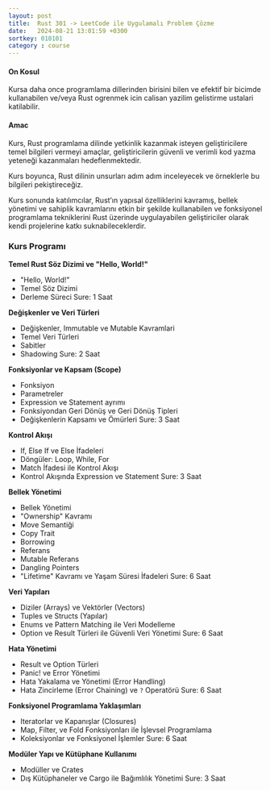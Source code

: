 ```yaml
---
layout: post
title:  Rust 301 -> LeetCode ile Uygulamalı Problem Çözme
date:   2024-08-21 13:01:59 +0300
sortkey: 010101
category : course
---
```



#### On Kosul
Kursa daha once programlama dillerinden birisini bilen ve efektif bir bicimde kullanabilen ve/veya Rust ogrenmek icin calisan yazilim gelistirme ustalari katilabilir.

#### Amac
Kurs, Rust programlama dilinde yetkinlik kazanmak isteyen geliştiricilere temel bilgileri vermeyi amaçlar, geliştiricilerin güvenli ve verimli kod yazma yeteneği kazanmaları hedeflenmektedir.

Kurs boyunca, Rust dilinin unsurları adım adım inceleyecek ve örneklerle bu bilgileri pekiştireceğiz. 

Kurs sonunda katılımcılar, Rust’ın yapısal özelliklerini kavramış, bellek yönetimi ve sahiplik kavramlarını etkin bir şekilde kullanabilen ve fonksiyonel programlama tekniklerini Rust üzerinde uygulayabilen geliştiriciler olarak kendi projelerine katkı suknabileceklerdir.


### Kurs Programı


**Temel Rust Söz Dizimi ve "Hello, World!"** 
- "Hello, World!"
- Temel Söz Dizimi
- Derleme Süreci
Sure: 1 Saat

**Değişkenler ve Veri Türleri**
- Değişkenler, Immutable ve Mutable Kavramlari
- Temel Veri Türleri
- Sabitler
- Shadowing
Sure: 2 Saat

**Fonksiyonlar ve Kapsam (Scope)**
- Fonksiyon
- Parametreler
- Expression ve Statement ayrımı
- Fonksiyondan Geri Dönüş ve Geri Dönüş Tipleri
- Değişkenlerin Kapsamı ve Ömürleri
Sure: 3 Saat

**Kontrol Akışı**
- If, Else If ve Else İfadeleri
- Döngüler: Loop, While, For
- Match İfadesi ile Kontrol Akışı
- Kontrol Akışında Expression ve Statement
Sure: 3 Saat

**Bellek Yönetimi**
- Bellek Yönetimi
- "Ownership" Kavramı
- Move Semantiği 
- Copy Trait
- Borrowing 
- Referans
- Mutable Referans 
- Dangling Pointers
- "Lifetime" Kavramı ve Yaşam Süresi İfadeleri
Sure: 6 Saat

**Veri Yapıları**
- Diziler (Arrays) ve Vektörler (Vectors)
- Tuples ve Structs (Yapılar)
- Enums ve Pattern Matching ile Veri Modelleme
- Option ve Result Türleri ile Güvenli Veri Yönetimi
Sure: 6 Saat

**Hata Yönetimi**
- Result ve Option Türleri
- Panic! ve Error Yönetimi
- Hata Yakalama ve Yönetimi (Error Handling)
- Hata Zincirleme (Error Chaining) ve `?` Operatörü
Sure: 6 Saat

**Fonksiyonel Programlama Yaklaşımları**
- Iteratorlar ve Kapanışlar (Closures)
- Map, Filter, ve Fold Fonksiyonları ile İşlevsel Programlama
- Koleksiyonlar ve Fonksiyonel İşlemler
Sure: 6 Saat

**Modüler Yapı ve Kütüphane Kullanımı**
- Modüller ve Crates
- Dış Kütüphaneler ve Cargo ile Bağımlılık Yönetimi
Sure: 3 Saat
